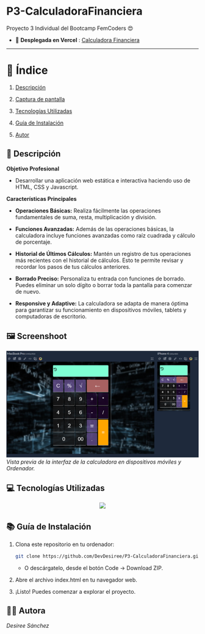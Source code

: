 # P3-CalculadoraFinanciera
Proyecto 3 Individual del Bootcamp FemCoders 😍

- 🚀 **Desplegada en Vercel** : [Calculadora Financiera](https://p3-calculadora-financiera.vercel.app/)
---

# 📑 Índice

1. [Descripción](#-descripción)

2. [Captura de pantalla](#-screenshoot)

3. [Tecnologías Utilizadas](#-tecnologías-utilizadas)

4. [Guía de Instalación](#-guía-de-instalación)

5. [Autor](#-autor)


## 📄 Descripción

**Objetivo Profesional** 

- Desarrollar una aplicación web estática e interactiva haciendo uso de HTML, CSS y Javascript.


**Características Principales**

- **Operaciones Básicas:**
  Realiza fácilmente las operaciones fundamentales de suma, resta, multiplicación y división.

- **Funciones Avanzadas:**
  Además de las operaciones básicas, la calculadora incluye funciones avanzadas como raíz cuadrada y cálculo de porcentaje.

- **Historial de Últimos Cálculos:**
  Mantén un registro de tus operaciones más recientes con el historial de cálculos. Esto te permite revisar y recordar los pasos de tus cálculos anteriores.

- **Borrado Preciso:**
  Personaliza tu entrada con funciones de borrado. Puedes eliminar un solo dígito o borrar toda la pantalla para comenzar de nuevo.

- **Responsive y Adaptive:**
  La calculadora se adapta de manera óptima para garantizar su funcionamiento en dispositivos móviles, tablets y computadoras de escritorio.

## 🖼️ Screenshoot
![Imagen de la Calculadora](./ImgReadme/image.png)
*Vista previa de la interfaz de la calculadora en dispositivos móviles y Ordenador.*

## 💻 Tecnologías Utilizadas

<p align="center">
  <a href="https://skillicons.dev">
    <img src="https://skillicons.dev/icons?i=html,css,js,git,figma" />
  </a>


## 📚 Guía de Instalación

1. Clona este repositorio en tu ordenador:

   ```bash
   git clone https://github.com/DevDesiree/P3-CalculadoraFinanciera.git
    ```
    - O descárgatelo, desde el botón Code -> Download ZIP.

2. Abre el archivo index.html en tu navegador web.

3. ¡Listo! Puedes comenzar a explorar el proyecto.

## 👩‍💻 Autora
*Desiree Sánchez*

